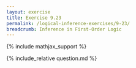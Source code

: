 ```yaml
---
layout: exercise
title: Exercise 9.23
permalink: /logical-inference-exercises/9-23/
breadcrumb: Inference in First-Order Logic
---
```


{% include mathjax_support %}

<div><i class="arrow-up loader" data-chapter="logical-inference-exercises" data-exercise="ex_23" data-rating="0"></i></div>
{% include_relative question.md %}
